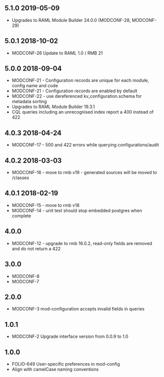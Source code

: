 ## 5.1.0 2019-05-09

* Upgrades to RAML Module Builder 24.0.0 (MODCONF-28, MODCONF-29)

## 5.0.1 2018-10-02

* MODCONF-26 Update to RAML 1.0 / RMB 21

## 5.0.0 2018-09-04

* MODCONF-21 - Configuration records are unique for each module, config name and code
* MODCONF-21 - Configuration records are enabled by default
* MODCONF-22 - use dereferenced kv_configuration.schema for metadata sorting
* Upgrades to RAML Module Builder 19.3.1
* CQL queries including an unrecognised index report a 400 instead of 422

## 4.0.3 2018-04-24

* MODCONF-17 - 500 and 422 errors while querying configurations/audit

## 4.0.2 2018-03-03

* MODCONF-16 - move to rmb v19 - generated sources will be moved to /classes

## 4.0.1 2018-02-19

* MODCONF-15 - move to rmb v18
* MODCONF-14 - unit test should stop embedded postgres when complete

## 4.0.0

* MODCONF-12 - upgrade to rmb 16.0.2, read-only fields are removed and do not return a 422

## 3.0.0

* MODCONF-8
* MODCONF-7

## 2.0.0

* MODCONF-3 mod-configuration accepts invalid fields in queries

## 1.0.1

* MODCONF-2 Upgrade interface version from 0.0.9 to 1.0

## 1.0.0

* FOLIO-649 User-specific preferences in mod-config
* Align with camelCase naming conventions
